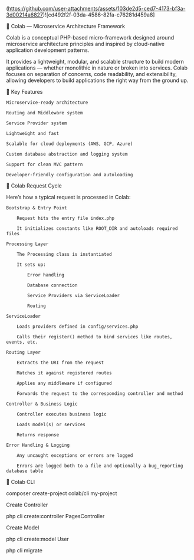 (https://github.com/user-attachments/assets/103de2d5-ced7-4173-bf3a-3d00214a6827)![cd492f2f-03da-4586-82fa-c76281d459a8]

🧠 Colab — Microservice Architecture Framework

Colab is a conceptual PHP-based micro-framework designed around microservice architecture principles and inspired by cloud-native application development patterns.

It provides a lightweight, modular, and scalable structure to build modern applications — whether monolithic in nature or broken into services. Colab focuses on separation of concerns, code readability, and extensibility, allowing developers to build applications the right way from the ground up.

🚀 Key Features

    Microservice-ready architecture

    Routing and Middleware system

    Service Provider system

    Lightweight and fast

    Scalable for cloud deployments (AWS, GCP, Azure)

    Custom database abstraction and logging system

    Support for clean MVC pattern

    Developer-friendly configuration and autoloading

🔄 Colab Request Cycle

Here’s how a typical request is processed in Colab:

    Bootstrap & Entry Point

        Request hits the entry file index.php

        It initializes constants like ROOT_DIR and autoloads required files

    Processing Layer

        The Processing class is instantiated

        It sets up:

            Error handling

            Database connection

            Service Providers via ServiceLoader

            Routing

    ServiceLoader

        Loads providers defined in config/services.php

        Calls their register() method to bind services like routes, events, etc.

    Routing Layer

        Extracts the URI from the request

        Matches it against registered routes

        Applies any middleware if configured

        Forwards the request to the corresponding controller and method

    Controller & Business Logic

        Controller executes business logic

        Loads model(s) or services

        Returns response

    Error Handling & Logging

        Any uncaught exceptions or errors are logged

        Errors are logged both to a file and optionally a bug_reporting database table

🚀 Colab CLI

composer create-project colab/cli my-project


Create Controller

php cli create:controller PagesController


Create Model

php cli create:model User


php cli migrate 
